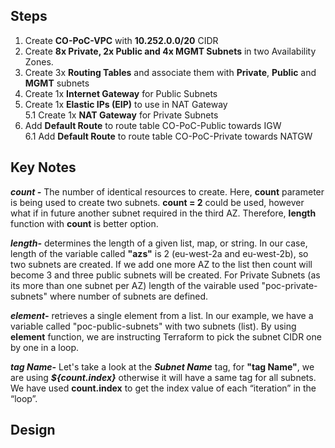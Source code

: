 ## Steps
 1.  Create **CO-PoC-VPC** with **10.252.0.0/20** CIDR <br> 
 2.  Create **8x Private, 2x Public and 4x MGMT Subnets** in two Availability Zones.<br>
 3.  Create 3x **Routing Tables** and associate them with **Private**, **Public** and **MGMT** subnets <br> 
 4.  Create 1x **Internet Gateway** for Public Subnets <br> 
 5.  Create 1x **Elastic IPs (EIP)** to use in NAT Gateway <br>
 5.1 Create 1x **NAT Gateway** for Private Subnets  <br>
 6.  Add **Default Route** to route table CO-PoC-Public towards IGW <br>
 6.1 Add **Default Route** to route table CO-PoC-Private towards NATGW <br>
 
## Key Notes
 
***count -*** The number of identical resources to create. Here, **count** parameter is being used to create two subnets.  **count = 2** could be used, however what if in future another subnet required in the third AZ. Therefore, **length** function with **count** is better option. <br>

***length-*** determines the length of a given list, map, or string. In our case, length of the variable called **"azs"** is 2 (eu-west-2a and eu-west-2b), so two subnets are created. If we add one more AZ to the list then count will become 3 and three public subnets will be created. For Private Subnets (as its more than one subnet per AZ) length of the vairable used "poc-private-subnets" where number of subnets are defined.   <br>

***element-*** retrieves a single element from a list. In our example, we have a variable called "poc-public-subnets" with two subnets (list). By using **element** function, we are instructing Terraform to pick the subnet CIDR one by one in a loop. <br>

***tag Name-*** Let's take a look at the ***Subnet Name*** tag, for **"tag Name"**, we are using _**${count.index}**_ otherwise it will have a same tag for all subnets. We have used **count.index** to get the index value of each “iteration” in the “loop”. <br>


## Design 

